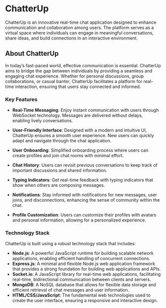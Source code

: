 # ChatterUp

ChatterUp is an innovative real-time chat application designed to enhance communication and collaboration among users. The platform serves as a virtual space where individuals can engage in meaningful conversations, share ideas, and build connections in an interactive environment.

## About ChatterUp

In today’s fast-paced world, effective communication is essential. ChatterUp aims to bridge the gap between individuals by providing a seamless and engaging chat experience. Whether for personal discussions, group collaborations, or casual banter, ChatterUp facilitates a platform for real-time interaction, ensuring that users stay connected and informed.

### Key Features

- **Real-Time Messaging**: Enjoy instant communication with users through WebSocket technology. Messages are delivered without delays, enabling lively conversations.

- **User-Friendly Interface**: Designed with a modern and intuitive UI, ChatterUp ensures a smooth user experience. New users can quickly adapt and navigate through the chat application.

- **User Onboarding**: Simplified onboarding process where users can create profiles and join chat rooms with minimal effort.

- **Chat History**: Users can revisit previous conversations to keep track of important discussions and shared information.

- **Typing Indicators**: Get real-time feedback with typing indicators that show when others are composing messages.

- **Notifications**: Stay informed with notifications for new messages, user joins, and disconnections, enhancing the sense of community within the chat.

- **Profile Customization**: Users can customize their profiles with avatars and personal information, allowing for a personalized experience.

### Technology Stack

ChatterUp is built using a robust technology stack that includes:

- **Node.js**: A powerful JavaScript runtime for building scalable network applications, enabling efficient handling of concurrent connections.
- **Express.js**: A minimal and flexible Node.js web application framework that provides a strong foundation for building web applications and APIs.
- **Socket.io**: A JavaScript library for real-time web applications, facilitating real-time, bidirectional communication between clients and servers.
- **MongoDB**: A NoSQL database that allows for flexible data storage and efficient retrieval of chat messages and user information.
- **HTML/CSS/JavaScript**: The fundamental web technologies used to create the user interface, ensuring a responsive and interactive design.
